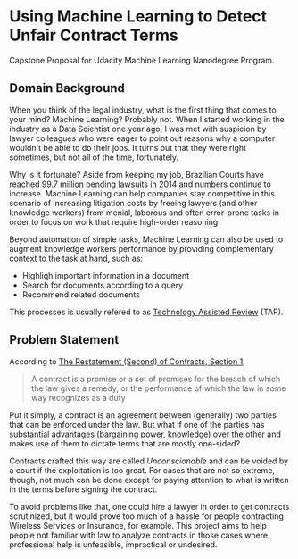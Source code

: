 # Using Machine Learning to Detect Unfair Contract Terms

Capstone Proposal for Udacity Machine Learning Nanodegree Program.

## Domain Background
When you think of the legal industry, what is the first thing that comes to your mind? Machine Learning? Probably not. When I started working in the industry as a Data Scientist one year ago, I was met with suspicion by lawyer colleagues who were eager to point out reasons why a computer wouldn't be able to do their jobs. It turns out that they were right sometimes, but not all of the time, fortunately.

Why is it fortunate? Aside from keeping my job, Brazilian Courts have reached [99.7 million pending lawsuits in 2014](http://www.cnj.jus.br/files/conteudo/arquivo/2015/11/491328c33144833370f375278683f955.pdf) and numbers continue to increase. Machine Learning can help companies stay competitive in this scenario of increasing litigation costs by freeing lawyers (and other knowledge workers) from menial, laborous and often error-prone tasks in order to focus on work that require high-order reasoning.

Beyond automation of simple tasks, Machine Learning can also be used to augment knowledge workers performance by providing complementary context to the task at hand, such as:

- Highligh important information in a document
- Search for documents according to a query
- Recommend related documents

This processes is usually refered to as [Technology Assisted Review](http://www.edrm.net/frameworks-and-standards/technology-assisted-review/) (TAR).

## Problem Statement
According to [The Restatement (Second) of Contracts, Section 1](http://www.repository.law.indiana.edu/ilj/vol7/iss7/2),
> A contract is a promise or a set of promises for the breach of which the law gives a remedy, or the performance of which the law in some way recognizes as a duty

Put it simply, a contract is an agreement between (generally) two parties that can be enforced under the law. But what if one of the parties has substantial advantages (bargaining power, knowledge) over the other and makes use of them to dictate terms that are mostly one-sided?

Contracts crafted this way are called *Unconscionable* and can be voided by a court if the exploitation is too great. For cases that are not so extreme, though, not much can be done except for paying attention to what is written in the terms before signing the contract.

To avoid problems like that, one could hire a lawyer in order to get contracts scrutinized, but it would prove too much of a hassle for people contracting Wireless Services or Insurance, for example. This project aims to help people not familiar with law to analyze contracts in those cases where professional help is unfeasible, impractical or undesired.

